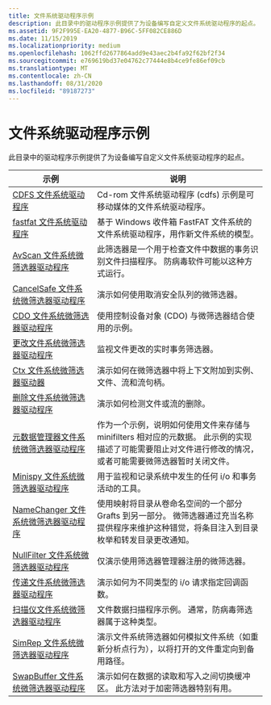 ```yaml
---
title: 文件系统驱动程序示例
description: 此目录中的驱动程序示例提供了为设备编写自定义文件系统驱动程序的起点。
ms.assetid: 9F2F995E-EA20-4877-B96C-5FF082CE886D
ms.date: 11/15/2019
ms.localizationpriority: medium
ms.openlocfilehash: 1062ffd2677864add9e43aec2b4fa92f62bf2f34
ms.sourcegitcommit: e769619bd37e04762c77444e8b4ce9fe86ef09cb
ms.translationtype: MT
ms.contentlocale: zh-CN
ms.lasthandoff: 08/31/2020
ms.locfileid: "89187273"
---
```

# <a name="file-system-driver-samples"></a>文件系统驱动程序示例

此目录中的驱动程序示例提供了为设备编写自定义文件系统驱动程序的起点。

| 示例 | 说明 |
| --- | --- |
| [CDFS 文件系统驱动程序](/samples/microsoft/windows-driver-samples/cdfs-file-system-driver) | Cd-rom 文件系统驱动程序 (cdfs) 示例是可移动媒体的文件系统驱动程序。 |
| [fastfat 文件系统驱动程序](/samples/microsoft/windows-driver-samples/fastfat-file-system-driver) | 基于 Windows 收件箱 FastFAT 文件系统的文件系统驱动程序，用作新文件系统的模型。 |
| [AvScan 文件系统微筛选器驱动程序](/samples/microsoft/windows-driver-samples/avscan-file-system-minifilter-driver) | 此筛选器是一个用于检查文件中数据的事务识别文件扫描程序。 防病毒软件可能以这种方式运行。 |
| [CancelSafe 文件系统微筛选器驱动程序](/samples/microsoft/windows-driver-samples/cancelsafe-file-system-minifilter-driver) | 演示如何使用取消安全队列的微筛选器。 |
| [CDO 文件系统微筛选器驱动程序](/samples/microsoft/windows-driver-samples/cdo-file-system-minifilter-driver) | 使用控制设备对象 (CDO) 与微筛选器结合使用的示例。 |
| [更改文件系统微筛选器驱动程序](/samples/microsoft/windows-driver-samples/change-file-system-minifilter-driver) | 监视文件更改的实时事务筛选器。 |
| [Ctx 文件系统微筛选器驱动器](/samples/microsoft/windows-driver-samples/ctx-file-system-minifilter-drive) | 演示如何在微筛选器中将上下文附加到实例、文件、流和流句柄。 |
| [删除文件系统微筛选器驱动程序](/samples/microsoft/windows-driver-samples/delete-file-system-minifilter-driver) | 演示如何检测文件或流的删除。 |
[元数据管理器文件系统微筛选器驱动程序](/samples/microsoft/windows-driver-samples/metadata-manager-file-system-minifilter-driver) | 作为一个示例，说明如何使用文件来存储与 minifilters 相对应的元数据。 此示例的实现描述了可能需要阻止对文件进行修改的情况，或者可能需要微筛选器暂时关闭文件。 |
| [Minispy 文件系统微筛选器驱动程序](/samples/microsoft/windows-driver-samples/minispy-file-system-minifilter-driver) | 用于监视和记录系统中发生的任何 i/o 和事务活动的工具。 |
| [NameChanger 文件系统微筛选器驱动程序](/samples/microsoft/windows-driver-samples/namechanger-file-system-minifilter-driver) | 使用映射将目录从卷命名空间的一个部分 Grafts 到另一部分。 微筛选器通过充当名称提供程序来维护这种错觉，将条目注入到目录枚举和转发目录更改通知。 |
| [NullFilter 文件系统微筛选器驱动程序](/samples/microsoft/windows-driver-samples/nullfilter-file-system-minifilter-driver) | 仅演示使用筛选器管理器注册的微筛选器。 |
| [传递文件系统微筛选器驱动程序](/samples/microsoft/windows-driver-samples/passthrough-file-system-minifilter-driver) | 演示如何为不同类型的 i/o 请求指定回调函数。 |
| [扫描仪文件系统微筛选器驱动程序](/samples/microsoft/windows-driver-samples/scanner-file-system-minifilter-driver) | 文件数据扫描程序示例。 通常，防病毒筛选器属于这种类型。 |
| [SimRep 文件系统微筛选器驱动程序](/samples/microsoft/windows-driver-samples/simrep-file-system-minifilter-driver) | 演示文件系统筛选器如何模拟文件系统（如重新分析点行为），以将打开的文件重定向到备用路径。 |
[SwapBuffer 文件系统微筛选器驱动程序](/samples/microsoft/windows-driver-samples/swapbuffer-file-system-minifilter-driver) | 演示如何在数据的读取和写入之间切换缓冲区。 此方法对于加密筛选器特别有用。 |